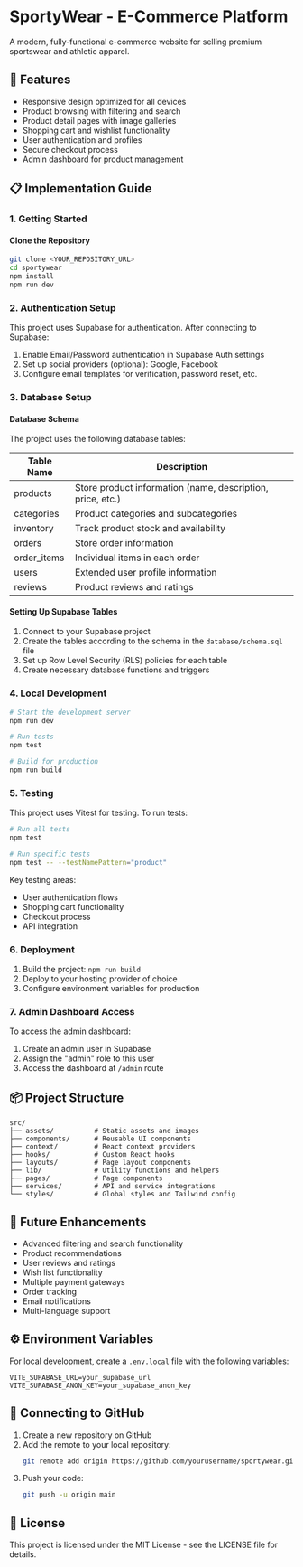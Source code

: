 
# SportyWear - E-Commerce Platform

A modern, fully-functional e-commerce website for selling premium sportswear and athletic apparel.

## 🚀 Features

- Responsive design optimized for all devices
- Product browsing with filtering and search
- Product detail pages with image galleries
- Shopping cart and wishlist functionality
- User authentication and profiles
- Secure checkout process
- Admin dashboard for product management

## 📋 Implementation Guide

### 1. Getting Started

#### Clone the Repository
```bash
git clone <YOUR_REPOSITORY_URL>
cd sportywear
npm install
npm run dev
```

### 2. Authentication Setup

This project uses Supabase for authentication. After connecting to Supabase:

1. Enable Email/Password authentication in Supabase Auth settings
2. Set up social providers (optional): Google, Facebook
3. Configure email templates for verification, password reset, etc.

### 3. Database Setup

#### Database Schema

The project uses the following database tables:

| Table Name | Description |
|------------|-------------|
| products | Store product information (name, description, price, etc.) |
| categories | Product categories and subcategories |
| inventory | Track product stock and availability |
| orders | Store order information |
| order_items | Individual items in each order |
| users | Extended user profile information |
| reviews | Product reviews and ratings |

#### Setting Up Supabase Tables

1. Connect to your Supabase project
2. Create the tables according to the schema in the `database/schema.sql` file
3. Set up Row Level Security (RLS) policies for each table
4. Create necessary database functions and triggers

### 4. Local Development

```bash
# Start the development server
npm run dev

# Run tests
npm test

# Build for production
npm run build
```

### 5. Testing

This project uses Vitest for testing. To run tests:

```bash
# Run all tests
npm test

# Run specific tests
npm test -- --testNamePattern="product"
```

Key testing areas:
- User authentication flows
- Shopping cart functionality
- Checkout process
- API integration

### 6. Deployment

1. Build the project: `npm run build`
2. Deploy to your hosting provider of choice
3. Configure environment variables for production

### 7. Admin Dashboard Access

To access the admin dashboard:
1. Create an admin user in Supabase
2. Assign the "admin" role to this user
3. Access the dashboard at `/admin` route

## 📦 Project Structure

```
src/
├── assets/          # Static assets and images
├── components/      # Reusable UI components
├── context/         # React context providers
├── hooks/           # Custom React hooks
├── layouts/         # Page layout components
├── lib/             # Utility functions and helpers
├── pages/           # Page components
├── services/        # API and service integrations
└── styles/          # Global styles and Tailwind config
```

## 📝 Future Enhancements

- Advanced filtering and search functionality
- Product recommendations
- User reviews and ratings
- Wish list functionality
- Multiple payment gateways
- Order tracking
- Email notifications
- Multi-language support

## ⚙️ Environment Variables

For local development, create a `.env.local` file with the following variables:

```
VITE_SUPABASE_URL=your_supabase_url
VITE_SUPABASE_ANON_KEY=your_supabase_anon_key
```

## 🔐 Connecting to GitHub

1. Create a new repository on GitHub
2. Add the remote to your local repository:
   ```bash
   git remote add origin https://github.com/yourusername/sportywear.git
   ```
3. Push your code:
   ```bash
   git push -u origin main
   ```

## 📄 License

This project is licensed under the MIT License - see the LICENSE file for details.
